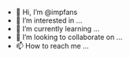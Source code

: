 - 👋 Hi, I’m @impfans
- 👀 I’m interested in ...
- 🌱 I’m currently learning ...
- 💞️ I’m looking to collaborate on ...
- 📫 How to reach me ...

<!---
impfans/impfans is a ✨ special ✨ repository because its `README.md` (this file) appears on your GitHub profile.
You can click the Preview link to take a look at your changes.
--->
